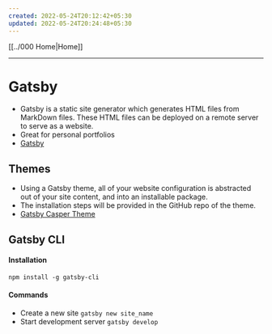 ```yaml
---
created: 2022-05-24T20:12:42+05:30
updated: 2022-05-24T20:24:48+05:30
---
```

[[../000 Home|Home]]

---
# Gatsby
- Gatsby is a static site generator which generates HTML files from MarkDown files. These HTML files can be deployed on a remote server to serve as a website. 
- Great for personal portfolios 
- [Gatsby](https://www.gatsbyjs.com/)

## Themes
- Using a Gatsby theme, all of your website configuration is abstracted out of your site content, and into an installable package.
- The installation steps will be provided in the GitHub repo of the theme.
- [Gatsby Casper Theme](https://github.com/scttcper/gatsby-theme-casper)

## Gatsby CLI
#### Installation
```
npm install -g gatsby-cli
```

#### Commands
- Create a new site `gatsby new site_name`
- Start development server `gatsby develop`
